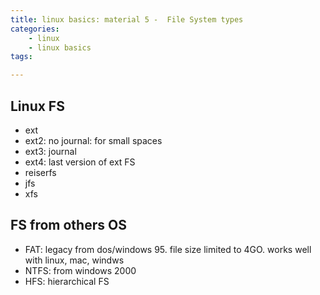 ```yaml
---
title: linux basics: material 5 -  File System types
categories:
    - linux
    - linux basics
tags:

---
```



## Linux FS

* ext
* ext2: no journal: for small spaces
* ext3: journal
* ext4: last version of ext FS
* reiserfs
* jfs
* xfs

## FS from others OS

* FAT: legacy from dos/windows 95. file size limited to 4GO. works well with linux, mac, windws
* NTFS: from windows 2000
* HFS: hierarchical FS